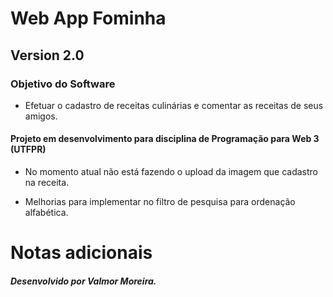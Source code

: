 # Web App Fominha 

## Version 2.0

### Objetivo do Software

- Efetuar o cadastro de receitas culinárias e comentar as receitas de seus amigos.

#### Projeto em desenvolvimento para disciplina de Programação para Web 3 (UTFPR) 

- No momento atual não está fazendo o upload da imagem que cadastro na receita.

- Melhorias para implementar no filtro de pesquisa para ordenação alfabética.

# Notas adicionais



 ##### Desenvolvido por Valmor Moreira.
